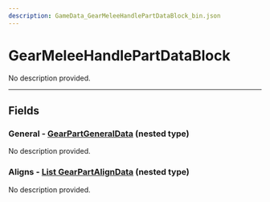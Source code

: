 ```yaml
---
description: GameData_GearMeleeHandlePartDataBlock_bin.json
---
```


# GearMeleeHandlePartDataBlock

No description provided.

***

## Fields

### General - [GearPartGeneralData](../nested-types/gearpartgeneraldata.md) (nested type)

No description provided.

### Aligns - [List GearPartAlignData](../nested-types/gearpartaligndata.md) (nested type)

No description provided.
